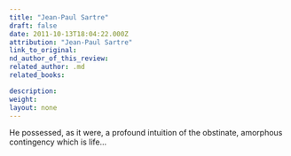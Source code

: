 ```yaml
---
title: "Jean-Paul Sartre"
draft: false
date: 2011-10-13T18:04:22.000Z
attribution: "Jean-Paul Sartre"
link_to_original:
nd_author_of_this_review:
related_author: .md
related_books:

description:
weight:
layout: none
---
```

He possessed, as it were, a profound intuition of the obstinate, amorphous contingency which is life...

